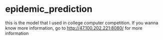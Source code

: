 # epidemic_prediction
this is the model that I used in college computer competition. If you wanna know more information, go to http://47.100.202.221:8080/ for more  information
